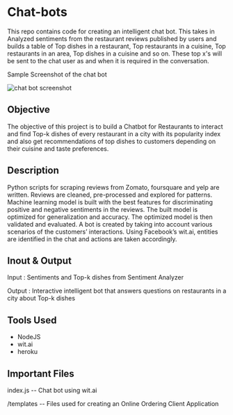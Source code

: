 # Chat-bots
This repo contains code for creating an intelligent chat bot. This takes in Analyzed sentiments from the restaurant reviews published by users and builds a table of Top dishes in a restaurant, Top restaurants in a cuisine, Top restaurants in an area, Top dishes in a cuisine and so on. These top x's will be sent to the chat user as and when it is required in the conversation. 

Sample Screenshot of the chat bot

![chat bot screenshot](https://user-images.githubusercontent.com/8546369/39764638-0ef3e8d4-52ae-11e8-8f1d-e85a3aeab999.png)


## Objective
The objective of this project is to build a Chatbot for Restaurants to interact and find Top-k dishes of every restaurant in a city with its popularity index and also get recommendations of top dishes to customers depending on their cuisine and taste preferences.

## Description
Python scripts for scraping reviews from Zomato, foursquare and yelp are written. Reviews are cleaned, pre-processed and explored for patterns. Machine learning model is built with the best features for discriminating positive and negative sentiments in the reviews. The built model is optimized for generalization and accuracy. The optimized model is then validated and evaluated. A bot is created by taking into account various scenarios of the customers’ interactions. Using Facebook’s wit.ai, entities are identified in the chat and actions are taken accordingly. 

## Inout & Output

Input  : Sentiments and Top-k dishes from Sentiment Analyzer

Output : Interactive intelligent bot that answers questions on restaurants in a city about Top-k dishes 

## Tools Used
* NodeJS
* wit.ai
* heroku

## Important Files

index.js -- Chat bot using wit.ai

/templates -- Files used for creating an Online Ordering Client Application

